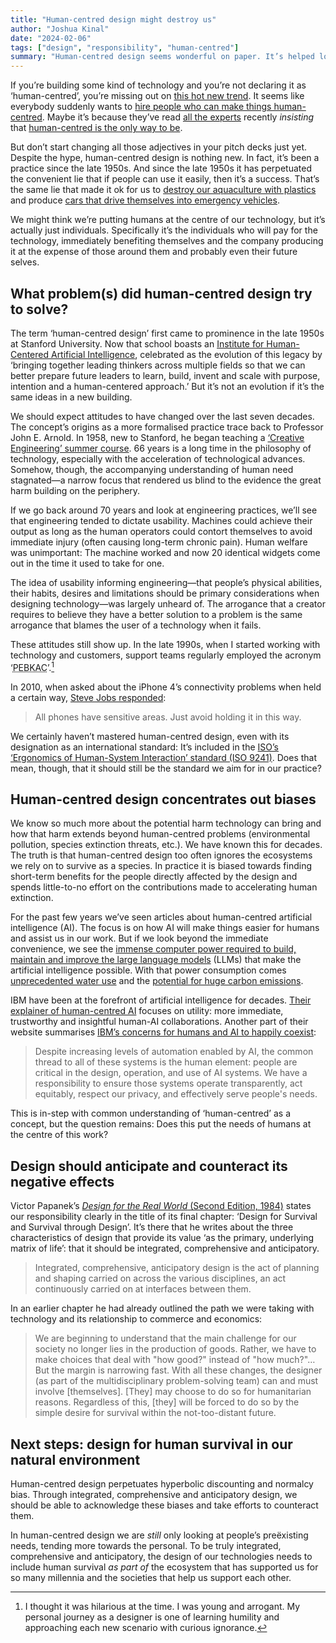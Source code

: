 ```yaml
---
title: "Human-centred design might destroy us"
author: "Joshua Kinal"
date: "2024-02-06"
tags: ["design", "responsibility", "human-centred"]
summary: "Human-centred design seems wonderful on paper. It’s helped lots of people and its benefits are so easy to see. Unfortunately, its popularity and wide-spread practice might lead to our extinction."
---
```


If you’re building some kind of technology and you’re not declaring it as ‘human-centred’, you’re missing out on [this hot new trend](https://books.google.com/ngrams/graph?content=%5Bhuman-centred%5D+%2B+%5Bhuman-centered%5D+%2B+%5Bhuman+centered%5D+%2B+%5Bhuman+centred%5D%2Chuman+centipede%2Chuman-centred%2Chuman-centered&year_start=1920&year_end=2019&corpus=en-2019&smoothing=1#). It seems like everybody suddenly wants to [hire people who can make things human-centred](https://www.seek.com.au/%22human-centred%22-jobs). Maybe it’s because they’ve read [all the experts](https://www.mckinsey.com/search?q=human+centered&pageFilter=all&sort=default&start=1) recently _insisting_ that [human-centred is the only way to be](https://www.bcg.com/publications/2020/the-importance-of-human-centered-design).

But don’t start changing all those adjectives in your pitch decks just yet. Despite the hype, human-centred design is nothing new. In fact, it’s been a practice since the late 1950s. And since the late 1950s it has perpetuated the convenient lie that if people can use it easily, then it’s a success. That’s the same lie that made it ok for us to [destroy our aquaculture with plastics](https://www.abc.net.au/news/2023-07-13/plastic-pollution-lakes-worse-than-ocean/102594244) and produce [cars that drive themselves into emergency vehicles](https://archive.is/6twBQ).

We might think we’re putting humans at the centre of our technology, but it’s actually just individuals. Specifically it’s the individuals who will pay for the technology, immediately benefiting themselves and the company producing it at the expense of those around them and probably even their future selves.

## What problem(s) did human-centred design try to solve?

The term ‘human-centred design’ first came to prominence in the late 1950s at Stanford University. Now that school boasts an [Institute for Human-Centered Artificial Intelligence](https://hai.stanford.edu/navigate/welcome), celebrated as the evolution of this legacy by ‘bringing together leading thinkers across multiple fields so that we can better prepare future leaders to learn, build, invent and scale with purpose, intention and a human-centered approach.’ But it’s not an evolution if it’s the same ideas in a new building.

We should expect attitudes to have changed over the last seven decades. The concept’s origins as a more formalised practice trace back to Professor John E. Arnold. In 1958, new to Stanford, he began teaching a [‘Creative Engineering’ summer course](https://inist.org/library/1959.John%20E%20Arnold.Creative%20Engineering.pdf). 66 years is a long time in the philosophy of technology, especially with the acceleration of technological advances. Somehow, though, the accompanying understanding of human need stagnated&mdash;a narrow focus that rendered us blind to the evidence the great harm building on the periphery.

If we go back around 70 years and look at engineering practices, we’ll see that engineering tended to dictate usability. Machines could achieve their output as long as the human operators could contort themselves to avoid immediate injury (often causing long-term chronic pain). Human welfare was unimportant: The machine worked and now 20 identical widgets come out in the time it used to take for one.

The idea of usability informing engineering&mdash;that people’s physical abilities, their habits, desires and limitations should be primary considerations when designing technology&mdash;was largely unheard of. The arrogance that a creator requires to believe they have a better solution to a problem is the same arrogance that blames the user of a technology when it fails.

These attitudes still show up. In the late 1990s, when I started working with technology and customers, support teams regularly employed the acronym ‘<abbr title="problem exists between keyboard and chair">PEBKAC</abbr>’.[^1]

In 2010, when asked about the iPhone 4’s connectivity problems when held a certain way, [Steve Jobs responded](https://arstechnica.com/gadgets/2010/06/jobs-on-iphone-4-antenna-avoid-holding-it-in-this-way/):

> All phones have sensitive areas. Just avoid holding it in this way.

We certainly haven’t mastered human-centred design, even with its designation as an international standard: It’s included in the [ISO’s ‘Ergonomics of Human-System Interaction’ standard (ISO&nbsp;9241)](https://www.iso.org/standard/77520.html). Does that mean, though, that it should still be the standard we aim for in our practice?

## Human-centred design concentrates out biases

We know so much more about the potential harm technology can bring and how that harm extends beyond human-centred problems (environmental pollution, species extinction threats, etc.). We have known this for decades. The truth is that human-centred design too often ignores the ecosystems we rely on to survive as a species. In practice it is biased towards finding short-term benefits for the people directly affected by the design and spends little-to-no effort on the contributions made to accelerating human extinction.

For the past few years we’ve seen articles about human-centred artificial intelligence (AI). The focus is on how AI will make things easier for humans and assist us in our work. But if we look beyond the immediate convenience, we see the [immense computer power required to build, maintain and improve the large language models](https://www.technologyreview.com/2019/06/06/239031/training-a-single-ai-model-can-emit-as-much-carbon-as-five-cars-in-their-lifetimes/) (LLMs) that make the artificial intelligence possible. With that power consumption comes [unprecedented water use](https://fortune.com/2023/09/09/ai-chatgpt-usage-fuels-spike-in-microsoft-water-consumption/) and the [potential for huge carbon emissions](https://arxiv.org/pdf/1906.02243v1.pdf).

IBM have been at the forefront of artificial intelligence for decades. [Their explainer of human-centred AI](https://research.ibm.com/blog/what-is-human-centered-ai) focuses on utility: more immediate, trustworthy and insightful human-AI collaborations. Another part of their website summarises [IBM’s concerns for humans and AI to happily coexist](https://research.ibm.com/topics/human-centered-ai):

> Despite increasing levels of automation enabled by AI, the common thread to all of these systems is the human element: people are critical in the design, operation, and use of AI systems. We have a responsibility to ensure those systems operate transparently, act equitably, respect our privacy, and effectively serve people's needs.

This is in-step with common understanding of ‘human-centred’ as a concept, but the question remains: Does this put the needs of humans at the centre of this work?

## Design should anticipate and counteract its negative effects

Victor Papanek’s [_Design for the Real World_ (Second Edition, 1984)](https://booko.com.au/9780897331531/Design-for-the-Real-World) states our responsibility clearly in the title of its final chapter: ‘Design for Survival and Survival through Design’. It’s there that he writes about the three characteristics of design that provide its value ‘as the primary, underlying matrix of life’: that it should be integrated, comprehensive and anticipatory.

> Integrated, comprehensive, anticipatory design is the act of planning and shaping carried on across the various disciplines, an act continuously carried on at interfaces between them.

In an earlier chapter he had already outlined the path we were taking with technology and its relationship to commerce and economics:

> We are beginning to understand that the main challenge for our society no longer lies in the production of goods. Rather, we have to make choices that deal with "how good?" instead of "how much?"… But the margin is narrowing fast. With all these changes, the designer (as part of the multidisciplinary problem-solving team) can and must involve [themselves]. [They] may choose to do so for humanitarian reasons. Regardless of this, [they] will be forced to do so by the simple desire for survival within the not-too-distant future.

## Next steps: design for human survival in our natural environment

Human-centred design perpetuates hyperbolic discounting and normalcy bias. Through integrated, comprehensive and anticipatory design, we should be able to acknowledge these biases and take efforts to counteract them.

In human-centred design we are _still_ only looking at people’s preëxisting needs, tending more towards the personal. To be truly integrated, comprehensive and anticipatory, the design of our technologies needs to include human survival _as part of_ the ecosystem that has supported us for so many millennia and the societies that help us support each other.

[^1]: I thought it was hilarious at the time. I was young and arrogant. My personal journey as a designer is one of learning humility and approaching each new scenario with curious ignorance.
[^2]:
    <iframe name="ngram_chart" src="https://books.google.com/ngrams/interactive_chart?content=%5Bhuman-centred%5D+++%5Bhuman-centered%5D+++%5Bhuman+centered%5D+++%5Bhuman+centred%5D,human+centipede,human-centred,human-centered&year_start=1920&year_end=2019&corpus=en-2019&smoothing=1" width=900 height=500 marginwidth=0 marginheight=0 hspace=0 vspace=0 frameborder=0 scrolling=no></iframe>
